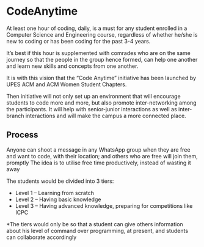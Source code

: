 # CodeAnytime

At least one hour of coding, daily, is a must for any student enrolled in a Computer Science and
Engineering course, regardless of whether he/she is new to coding or has been coding for the past 3-4
years. 

It’s best if this hour is supplemented with comrades who are on the same journey so that the
people in the group hence formed, can help one another and learn new skills and concepts from one
another. 

It is with this vision that the “Code Anytime” initiative has been launched by UPES ACM and
ACM Women Student Chapters.

Then initiative will not only set up an environment that will encourage students to code more
and more, but also promote inter-networking among the participants. It will help with senior-junior
interactions as well as inter-branch interactions and will make the campus a more connected place.

## Process
Anyone can shoot a message in any WhatsApp group when they are free and want to code, with
their location; and others who are free will join them, promptly
The idea is to utilise free time productively, instead of wasting it away

The students would be divided into 3 tiers:
- Level 1 – Learning from scratch
- Level 2 – Having basic knowledge
- Level 3 – Having advanced knowledge, preparing for competitions like ICPC
 
 *The tiers would only be so that a student can give others information about his level of
command over programming, at present, and students can collaborate accordingly

